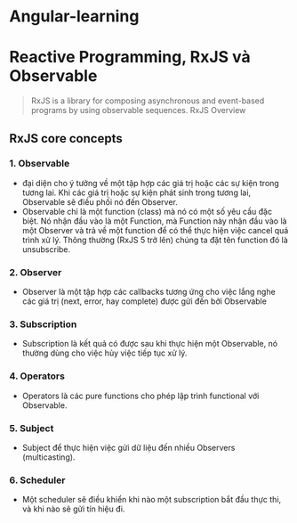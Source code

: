 # Angular-learning

# Reactive Programming, RxJS và Observable
> RxJS is a library for composing asynchronous and event-based programs by using observable sequences. RxJS Overview

## RxJS core concepts
### 1. Observable 
- đại diện cho ý tưởng về một tập hợp các giá trị hoặc các sự kiện trong tương lai. Khi các giá trị hoặc sự kiện phát sinh trong tương lai, Observable sẽ điều phối nó đến Observer.
- Observable chỉ là một function (class) mà nó có một số yêu cầu đặc biệt. Nó nhận đầu vào là một Function, mà Function này nhận đầu vào là một Observer và trả về một function để có thể thực hiện việc cancel quá trình xử lý. Thông thường (RxJS 5 trở lên) chúng ta đặt tên function đó là unsubscribe.

### 2. Observer
- Observer là một tập hợp các callbacks tương ứng cho việc lắng nghe các giá trị (next, error, hay complete) được gửi đến bởi Observable

### 3. Subscription
- Subscription là kết quả có được sau khi thực hiện một Observable, nó thường dùng cho việc hủy việc tiếp tục xử lý.

### 4. Operators
- Operators là các pure functions cho phép lập trình functional với Observable.

### 5. Subject
- Subject để thực hiện việc gửi dữ liệu đến nhiều Observers (multicasting).

### 6. Scheduler
- Một scheduler sẽ điều khiển khi nào một subscription bắt đầu thực thi, và khi nào sẽ gửi tín hiệu đi.



